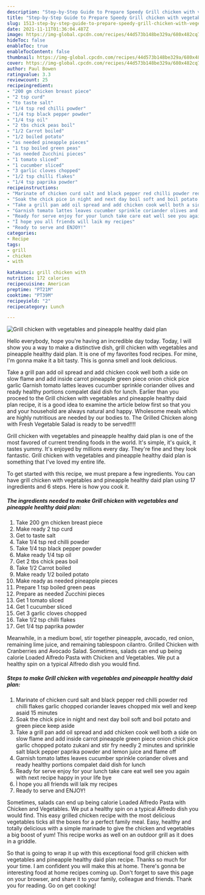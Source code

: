 ```yaml
---
description: "Step-by-Step Guide to Prepare Speedy Grill chicken with vegetables and pineapple healthy daid plan"
title: "Step-by-Step Guide to Prepare Speedy Grill chicken with vegetables and pineapple healthy daid plan"
slug: 1513-step-by-step-guide-to-prepare-speedy-grill-chicken-with-vegetables-and-pineapple-healthy-daid-plan
date: 2021-11-11T01:36:04.487Z
image: https://img-global.cpcdn.com/recipes/44d573b148be329a/680x482cq70/grill-chicken-with-vegetables-and-pineapple-healthy-daid-plan-recipe-main-photo.jpg
hideToc: false
enableToc: true
enableTocContent: false
thumbnail: https://img-global.cpcdn.com/recipes/44d573b148be329a/680x482cq70/grill-chicken-with-vegetables-and-pineapple-healthy-daid-plan-recipe-main-photo.jpg
cover: https://img-global.cpcdn.com/recipes/44d573b148be329a/680x482cq70/grill-chicken-with-vegetables-and-pineapple-healthy-daid-plan-recipe-main-photo.jpg
author: Paul Bowen
ratingvalue: 3.3
reviewcount: 25
recipeingredient:
- "200 gm chicken breast piece"
- "2 tsp curd"
- "to taste salt"
- "1/4 tsp red chilli powder"
- "1/4 tsp black pepper powder"
- "1/4 tsp oil"
- "2 tbs chick peas boil"
- "1/2 Carrot boiled"
- "1/2 boiled potato"
- "as needed pineapple pieces"
- "1 tsp boiled green peas"
- "as needed Zucchini pieces"
- "1 tomato sliced"
- "1 cucumber sliced"
- "3 garlic cloves chopped"
- "1/2 tsp chilli flakes"
- "1/4 tsp paprika powder"
recipeinstructions:
- "Marinate of chicken curd salt and black pepper red chilli powder red chilli flakes garlic chopped coriander leaves chopped mix well and keep asaid 15 minutes"
- "Soak the chick pice in night and next day boil soft and boil potato and green piece keep aside"
- "Take a grill pan add oil spread and add chicken cook well both a side on slow flame and add inside carrot pineapple green piece onion chick pice garlic chopped potato zukani and stir fry needly 2 minutes and sprinkle salt black pepper paprika powder and lemon juice and flame off"
- "Garnish tomato lattes leaves cucumber sprinkle coriander olives and ready healthy portions compalet daid dish for lunch"
- "Ready for serve enjoy for your lunch take care eat well see you again with next recipe happy in your life bye"
- "Ì hope you all friends will laik my recipes"
- "Ready to serve and ENJOY!"
categories:
- Recipe
tags:
- grill
- chicken
- with

katakunci: grill chicken with 
nutrition: 172 calories
recipecuisine: American
preptime: "PT21M"
cooktime: "PT39M"
recipeyield: "2"
recipecategory: Lunch

---
```



![Grill chicken with vegetables and pineapple healthy daid plan](https://img-global.cpcdn.com/recipes/44d573b148be329a/680x482cq70/grill-chicken-with-vegetables-and-pineapple-healthy-daid-plan-recipe-main-photo.jpg)

Hello everybody, hope you're having an incredible day today. Today, I will show you a way to make a distinctive dish, grill chicken with vegetables and pineapple healthy daid plan. It is one of my favorites food recipes. For mine, I'm gonna make it a bit tasty. This is gonna smell and look delicious.

Take a grill pan add oil spread and add chicken cook well both a side on slow flame and add inside carrot pineapple green piece onion chick pice garlic Garnish tomato lattes leaves cucumber sprinkle coriander olives and ready healthy portions compalet daid dish for lunch. Earlier than you proceed to the Grill chicken with vegetables and pineapple healthy daid plan recipe, it is a good idea to examine the article below first so that you and your household are always natural and happy. Wholesome meals which are highly nutritious are needed by our bodies to. The Grilled Chicken along with Fresh Vegetable Salad is ready to be served!!!!

Grill chicken with vegetables and pineapple healthy daid plan is one of the most favored of current trending foods in the world. It's simple, it's quick, it tastes yummy. It's enjoyed by millions every day. They're fine and they look fantastic. Grill chicken with vegetables and pineapple healthy daid plan is something that I've loved my entire life.


To get started with this recipe, we must prepare a few ingredients. You can have grill chicken with vegetables and pineapple healthy daid plan using 17 ingredients and 6 steps. Here is how you cook it.

<!--inarticleads1-->

##### The ingredients needed to make Grill chicken with vegetables and pineapple healthy daid plan:

1. Take 200 gm chicken breast piece
1. Make ready 2 tsp curd
1. Get to taste salt
1. Take 1/4 tsp red chilli powder
1. Take 1/4 tsp black pepper powder
1. Make ready 1/4 tsp oil
1. Get 2 tbs chick peas boil
1. Take 1/2 Carrot boiled
1. Make ready 1/2 boiled potato
1. Make ready as needed pineapple pieces
1. Prepare 1 tsp boiled green peas
1. Prepare as needed Zucchini pieces
1. Get 1 tomato sliced
1. Get 1 cucumber sliced
1. Get 3 garlic cloves chopped
1. Take 1/2 tsp chilli flakes
1. Get 1/4 tsp paprika powder


Meanwhile, in a medium bowl, stir together pineapple, avocado, red onion, remaining lime juice, and remaining tablespoon cilantro. Grilled Chicken with Cranberries and Avocado Salad. Sometimes, salads can end up being calorie Loaded Alfredo Pasta with Chicken and Vegetables. We put a healthy spin on a typical Alfredo dish you would find. 

<!--inarticleads2-->

##### Steps to make Grill chicken with vegetables and pineapple healthy daid plan:

1. Marinate of chicken curd salt and black pepper red chilli powder red chilli flakes garlic chopped coriander leaves chopped mix well and keep asaid 15 minutes
1. Soak the chick pice in night and next day boil soft and boil potato and green piece keep aside
1. Take a grill pan add oil spread and add chicken cook well both a side on slow flame and add inside carrot pineapple green piece onion chick pice garlic chopped potato zukani and stir fry needly 2 minutes and sprinkle salt black pepper paprika powder and lemon juice and flame off
1. Garnish tomato lattes leaves cucumber sprinkle coriander olives and ready healthy portions compalet daid dish for lunch
1. Ready for serve enjoy for your lunch take care eat well see you again with next recipe happy in your life bye
1. Ì hope you all friends will laik my recipes
1. Ready to serve and ENJOY!

Sometimes, salads can end up being calorie Loaded Alfredo Pasta with Chicken and Vegetables. We put a healthy spin on a typical Alfredo dish you would find. This easy grilled chicken recipe with the most delicious vegetables ticks all the boxes for a perfect family meal. Easy, healthy and totally delicious with a simple marinade to give the chicken and vegetables a big boost of yum! This recipe works as well on an outdoor grill as it does in a griddle. 

So that is going to wrap it up with this exceptional food grill chicken with vegetables and pineapple healthy daid plan recipe. Thanks so much for your time. I am confident you will make this at home. There's gonna be interesting food at home recipes coming up. Don't forget to save this page on your browser, and share it to your family, colleague and friends. Thank you for reading. Go on get cooking!
